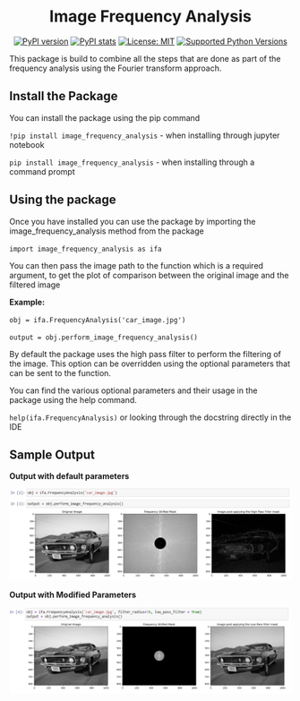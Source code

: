 <div align="center">

<h1> Image Frequency Analysis </h1>
  
[![PyPI version](https://badge.fury.io/py/image-frequency-analysis.svg)](https://pypi.org/project/image-frequency-analysis/)
[![PyPI stats](https://img.shields.io/pypi/dm/image-frequency-analysis.svg)](https://pypistats.org/packages/image-frequency-analysis)
[![License: MIT](https://img.shields.io/badge/License-MIT-yellow.svg)](https://github.com/thivagar-manickam/image-frequency-analysis/blob/main/LICENSE)
[![Supported Python Versions](https://img.shields.io/pypi/pyversions/image-frequency-analysis.svg)](https://pypi.org/project/image-frequency-analysis/)

</div>

This package is build to combine all the steps that are done as part of the
frequency analysis using the Fourier transform approach.



## Install the Package
You can install the package using the pip command

`!pip install image_frequency_analysis` - when installing through jupyter notebook

`pip install image_frequency_analysis` - when installing through a command prompt


## Using the package
Once you have installed you can use the package by importing the image_frequency_analysis method from the package

` import image_frequency_analysis as ifa `

You can then pass the image path to the function which is a required argument, to get the plot 
of comparison between the original image and the filtered image

**Example:**

`obj = ifa.FrequencyAnalysis('car_image.jpg')`

`output = obj.perform_image_frequency_analysis()`

By default the package uses the high pass filter to perform the filtering of the image. This option can be overridden using
the optional parameters that can be sent to the function.

You can find the various optional parameters and their usage in the package using the help command.

` help(ifa.FrequencyAnalysis) ` or looking through the docstring directly in the IDE

## Sample Output

**Output with default parameters**

![Default Parameter Output](sampleOutput/Default_Param_Image.jpg)


**Output with Modified Parameters**

![Modified_Parameter_Output](sampleOutput/Parameterised_Image.jpg)

